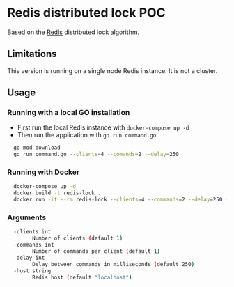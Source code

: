 # Redis distributed lock POC

Based on the [Redis](https://redis.io/docs/reference/patterns/distributed-locks/) distributed lock algorithm.

## Limitations

This version is running on a single node Redis instance. It is not a cluster.


## Usage

### Running with a local GO installation

- First run the local Redis instance with `docker-compose up -d`
- Then run the application with `go run command.go`

```bash
  go mod download
  go run command.go --clients=4 --comands=2 --delay=250
```

### Running with Docker

```bash
  docker-compose up -d
  docker build -t redis-lock .
  docker run -it --rm redis-lock --clients=4 --commands=2 --delay=250 --host=docker.for.mac.localhost
```


### Arguments
  
  ```bash
    -clients int
          Number of clients (default 1)
    -commands int
          Number of commands per client (default 1)
    -delay int
          Delay between commands in milliseconds (default 250)
    -host string
          Redis host (default "localhost")
  ```